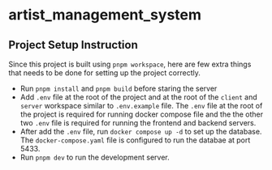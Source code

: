 # artist_management_system

## Project Setup Instruction

Since this project is built using `pnpm workspace`, here are few extra things that needs to be done for setting up the project correctly.
- Run `pnpm install` and `pnpm build` before staring the server
- Add `.env` file at the root of the project and at the root of the `client` and `server` workspace similar to `.env.example` file. The `.env` file at the root of the project is required for running docker compose file and the the other two `.env` file is required for running the frontend and backend servers.
- After add the `.env` file, run `docker compose up -d` to set up the database. The `docker-compose.yaml` file is configured to run the databae at port 5433.
- Run `pnpm dev` to run the development server.


